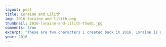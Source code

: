 ```yaml
---
layout: post
title: Loraine and Lilith
img: 2016-loraine-and-lilith.png
thumbnail: 2016-loraine-and-lilith-thumb.jpg
comments: true
excerpt: "These are two characters I created back in 2016. Loraine is a wolf, and Lilith is a deer. They were meant to represent the two sides of my personality - online and offline."
year: 2016
---
```

